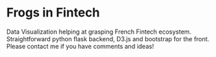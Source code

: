 # Frogs in Fintech
Data Visualization helping at grasping French Fintech ecosystem. Straightforward python flask backend, D3.js and bootstrap for the front. Please contact me if you have comments and ideas!

